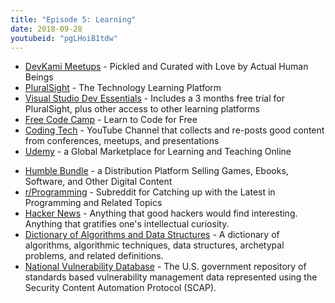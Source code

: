```yaml
---
title: "Episode 5: Learning"
date: 2018-09-28
youtubeid: "pgLHoiB1tdw"
---
```


* [DevKami Meetups](https://devkami.com/page/meetups/) - Pickled and Curated with Love by Actual Human Beings
* [PluralSight](https://www.pluralsight.com) - The Technology Learning Platform
* [Visual Studio Dev Essentials](https://my.visualstudio.com/Benefits) - Includes a 3 months free trial for PluralSight, plus other access to other learning platforms
* [Free Code Camp](https://www.freecodecamp.org/) - Learn to Code for Free
* [Coding Tech](https://www.youtube.com/channel/UCtxCXg-UvSnTKPOzLH4wJaQ) - YouTube Channel that collects and re-posts good content from conferences, meetups, and presentations
* [Udemy](https://www.udemy.com/) - a Global Marketplace for Learning and Teaching Online
<!--more-->
* [Humble Bundle](https://www.humblebundle.com/) - a Distribution Platform Selling Games, Ebooks, Software, and Other Digital Content
* [r/Programming](https://www.reddit.com/r/programming/) - Subreddit for Catching up with the Latest in Programming and Related Topics
* [Hacker News](https://news.ycombinator.com/) - Anything that good hackers would find interesting. Anything that gratifies one's intellectual curiosity.
* [Dictionary of Algorithms and Data Structures](https://xlinux.nist.gov/dads/) - A dictionary of algorithms, algorithmic techniques, data structures, archetypal problems, and related definitions.
* [National Vulnerability Database](https://nvd.nist.gov/) - The U.S. government repository of standards based vulnerability management data represented using the Security Content Automation Protocol (SCAP).

